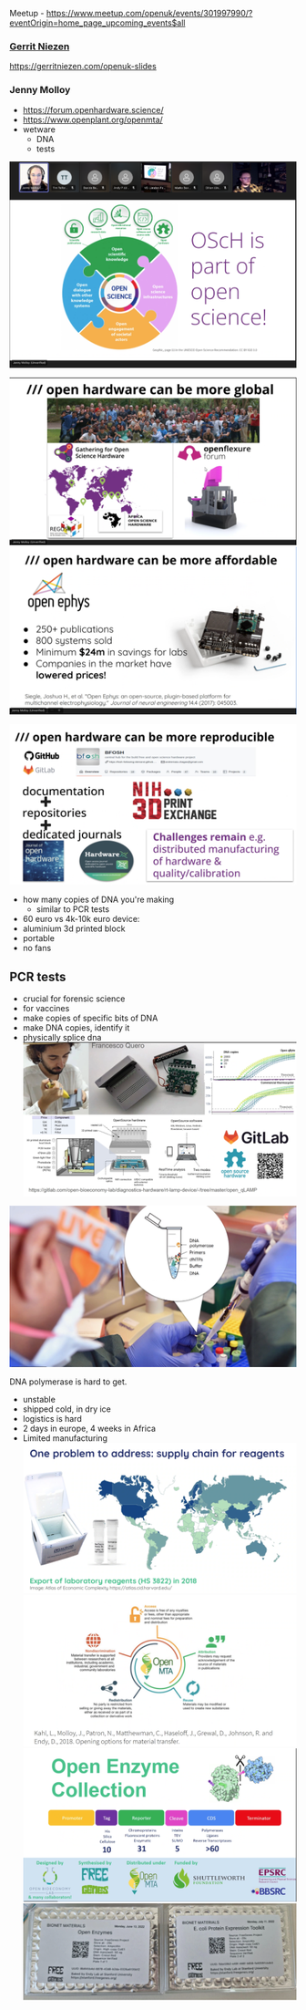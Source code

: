 Meetup - https://www.meetup.com/openuk/events/301997990/?eventOrigin=home_page_upcoming_events$all


### [Gerrit Niezen](https://gerritniezen.com/)
https://gerritniezen.com/openuk-slides
### Jenny Molloy
- https://forum.openhardware.science/
- https://www.openplant.org/openmta/
- wetware
	- DNA
	- tests

![](img/Screenshot%202024-11-19%20at%2021.02.03.png)
<!-- truncate -->

![](img/Screenshot%202024-11-19%20at%2021.02.15.png)![](img/Screenshot%202024-11-19%20at%2021.03.15.png)

![](img/Screenshot%202024-11-19%20at%2021.04.23.png)


- how many copies of DNA you're making
	- similar to PCR tests
- 60 euro vs 4k-10k euro device:
- aluminium 3d printed block
- portable
- no fans

## PCR tests
- crucial for forensic science
- for vaccines
- make copies of specific bits of DNA
- make DNA copies, identify it
- physically splice dna
![](img/Screenshot%202024-11-19%20at%2021.05.10.png)

![](img/Screenshot%202024-11-19%20at%2021.09.32.png)

DNA polymerase is hard to get.
- unstable
- shipped cold, in dry ice
- logistics is hard
- 2 days in europe, 4 weeks in Africa
- Limited manufacturing
![](img/Screenshot%202024-11-19%20at%2021.11.01.png)![](img/Screenshot%202024-11-19%20at%2021.15.40.png)![](img/Screenshot%202024-11-19%20at%2021.16.10.png)![](img/Screenshot%202024-11-19%20at%2021.17.07.png)